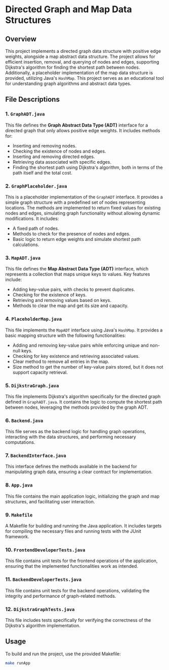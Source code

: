 # Directed Graph and Map Data Structures

## Overview

This project implements a directed graph data structure with positive edge weights, alongside a map abstract data structure. The project allows for efficient insertion, removal, and querying of nodes and edges, supporting Dijkstra's algorithm for finding the shortest path between nodes. Additionally, a placeholder implementation of the map data structure is provided, utilizing Java's `HashMap`. This project serves as an educational tool for understanding graph algorithms and abstract data types.

## File Descriptions

### 1. `GraphADT.java`
This file defines the **Graph Abstract Data Type (ADT)** interface for a directed graph that only allows positive edge weights. It includes methods for:
- Inserting and removing nodes.
- Checking the existence of nodes and edges.
- Inserting and removing directed edges.
- Retrieving data associated with specific edges.
- Finding the shortest path using Dijkstra's algorithm, both in terms of the path itself and the total cost.

### 2. `GraphPlaceholder.java`
This is a placeholder implementation of the `GraphADT` interface. It provides a simple graph structure with a predefined set of nodes representing locations. The methods are implemented to return fixed values for existing nodes and edges, simulating graph functionality without allowing dynamic modifications. It includes:
- A fixed path of nodes.
- Methods to check for the presence of nodes and edges.
- Basic logic to return edge weights and simulate shortest path calculations.

### 3. `MapADT.java`
This file defines the **Map Abstract Data Type (ADT)** interface, which represents a collection that maps unique keys to values. Key features include:
- Adding key-value pairs, with checks to prevent duplicates.
- Checking for the existence of keys.
- Retrieving and removing values based on keys.
- Methods to clear the map and get its size and capacity.

### 4. `PlaceholderMap.java`
This file implements the `MapADT` interface using Java's `HashMap`. It provides a basic mapping structure with the following functionalities:
- Adding and removing key-value pairs while enforcing unique and non-null keys.
- Checking for key existence and retrieving associated values.
- Clear method to remove all entries in the map.
- Size method to get the number of key-value pairs stored, but it does not support capacity retrieval.

### 5. `DijkstraGraph.java`
This file implements Dijkstra's algorithm specifically for the directed graph defined in `GraphADT.java`. It contains the logic to compute the shortest path between nodes, leveraging the methods provided by the graph ADT.

### 6. `Backend.java`
This file serves as the backend logic for handling graph operations, interacting with the data structures, and performing necessary computations.

### 7. `BackendInterface.java`
This interface defines the methods available in the backend for manipulating graph data, ensuring a clear contract for implementation.

### 8. `App.java`
This file contains the main application logic, initializing the graph and map structures, and facilitating user interaction.

### 9. `Makefile`
A Makefile for building and running the Java application. It includes targets for compiling the necessary files and running tests with the JUnit framework.

### 10. `FrontendDeveloperTests.java`
This file contains unit tests for the frontend operations of the application, ensuring that the implemented functionalities work as intended.

### 11. `BackendDeveloperTests.java`
This file contains unit tests for the backend operations, validating the integrity and performance of graph-related methods.

### 12. `DijkstraGraphTests.java`
This file includes tests specifically for verifying the correctness of the Dijkstra's algorithm implementation.

## Usage

To build and run the project, use the provided Makefile:
```bash
make runApp
